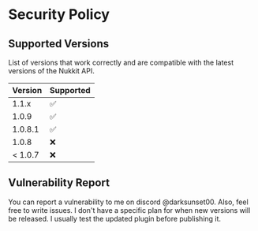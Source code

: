 # Security Policy

## Supported Versions

List of versions that work correctly and are compatible
with the latest versions of the Nukkit API.

| Version | Supported          |
| ------- | ------------------ |
| 1.1.x   | :white_check_mark: |
| 1.0.9   | :white_check_mark: |
| 1.0.8.1 | :white_check_mark: |
| 1.0.8   | :x:                |
| < 1.0.7 | :x:                |

## Vulnerability Report

You can report a vulnerability to me on discord @darksunset00.
Also, feel free to write issues.
I don't have a specific plan for when new versions will be released.
I usually test the updated plugin before publishing it.

